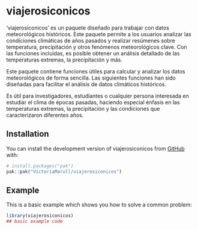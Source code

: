 
<!-- README.md is generated from README.Rmd. Please edit that file -->

# viajerosiconicos

‘viajerosiconicos’ es un paquete diseñado para trabajar con datos
meteorológicos históricos. Este paquete permite a los usuarios analizar
las condiciones climáticas de años pasados y realizar resúmenes sobre
temperatura, precipitación y otros fenómenos meteorológicos clave. Con
las funciones incluidas, es posible obtener un análisis detallado de las
temperaturas extremas, la precipitación y más.

Este paquete contiene funciones útiles para calcular y analizar los
datos meteorológicos de forma sencilla. Las siguientes funciones han
sido diseñadas para facilitar el análisis de datos climáticos
históricos.

Es útil para investigadores, estudiantes o cualquier persona interesada
en estudiar el clima de épocas pasadas, haciendo especial énfasis en las
temperaturas extremas, la precipitación y las condiciones que
caracterizaron diferentes años.

<!-- badges: start -->
<!-- badges: end -->

## Installation

You can install the development version of viajerosiconicos from
[GitHub](https://github.com/) with:

``` r
# install.packages("pak")
pak::pak("VictoriaMarull/viajerosiconicos")
```

## Example

This is a basic example which shows you how to solve a common problem:

``` r
library(viajerosiconicos)
## basic example code
```
